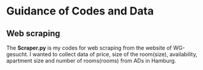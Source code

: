 # Guidance of Codes and Data

## Web scraping
The **Scraper.py** is my codes for web scraping from the website of WG-gesucht. I wanted to collect data of price, size of the room(size), availability, apartment size and number of rooms(rooms) from ADs in Hamburg.